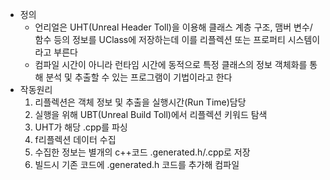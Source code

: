 - 정의
    - 언리얼은 UHT(Unreal Header Toll)을 이용해 클래스 계층 구조, 맴버 변수/함수 등의 정보를 UClass에 저장하는데 이를 리플렉션 또는 프로퍼티 시스템이라고 부른다
    - 컴파일 시간이 아니라 런타임 시간에 동적으로 특정 클래스의 정보 객체화를 통해 분석 및 추출할 수 있는 프로그램이 기법이라고 한다
- 작동원리
    1. 리플렉션은 객체 정보 및 추출을 실행시간(Run Time)담당
    2. 실행을 위해 UBT(Unreal Build Toll)에서 리플렉션 키워드 탐색
    3. UHT가 해당 .cpp를 파싱
    4. f리플렉션 데이터 수집
    5. 수집한 정보는 별개의 c++코드 .generated.h/.cpp로 저장
    6. 빌드시 기존 코드에 .generated.h 코드를 추가해 컴파일